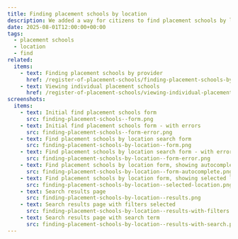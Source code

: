 ```yaml
---
title: Finding placement schools by location
description: We added a way for citizens to find placement schools by location
date: 2025-08-01T12:00:00+00:00
tags:
  - placement schools
  - location
  - find
related:
  items:
    - text: Finding placement schools by provider
      href: /register-of-placement-schools/finding-placement-schools-by-provider/
    - text: Viewing individual placement schools
      href: /register-of-placement-schools/viewing-individual-placement-schools/
screenshots:
  items:
    - text: Initial find placement schools form
      src: finding-placement-schools--form.png
    - text: Initial find placement schools form - with errors
      src: finding-placement-schools--form-error.png
    - text: Find placement schools by location search form
      src: finding-placement-schools-by-location--form.png
    - text: Find placement schools by location search form - with errors
      src: finding-placement-schools-by-location--form-error.png
    - text: Find placement schools by location form, showing autocomplete suggestions
      src: finding-placement-schools-by-location--form-autocomplete.png
    - text: Find placement schools by location form, showing selected location
      src: finding-placement-schools-by-location--selected-location.png
    - text: Search results page
      src: finding-placement-schools-by-location--results.png
    - text: Search results page with filters selected
      src: finding-placement-schools-by-location--results-with-filters.png
    - text: Search results page with search term
      src: finding-placement-schools-by-location--results-with-search.png
---
```

